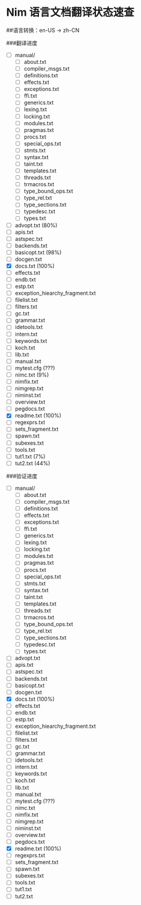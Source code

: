 # Nim 语言文档翻译状态速查

##语言转换：en-US -> zh-CN

###翻译进度
- [ ] manual/
  - [ ] about.txt
  - [ ] compiler_msgs.txt
  - [ ] definitions.txt
  - [ ] effects.txt
  - [ ] exceptions.txt
  - [ ] ffi.txt
  - [ ] generics.txt
  - [ ] lexing.txt
  - [ ] locking.txt
  - [ ] modules.txt
  - [ ] pragmas.txt
  - [ ] procs.txt
  - [ ] special_ops.txt
  - [ ] stmts.txt
  - [ ] syntax.txt
  - [ ] taint.txt
  - [ ] templates.txt
  - [ ] threads.txt
  - [ ] trmacros.txt
  - [ ] type_bound_ops.txt
  - [ ] type_rel.txt
  - [ ] type_sections.txt
  - [ ] typedesc.txt
  - [ ] types.txt
- [ ] advopt.txt (80%)
- [ ] apis.txt
- [ ] astspec.txt
- [ ] backends.txt
- [ ] basicopt.txt (98%)
- [ ] docgen.txt
- [x] docs.txt (100%)
- [ ] effects.txt
- [ ] endb.txt
- [ ] estp.txt
- [ ] exception_hiearchy_fragment.txt
- [ ] filelist.txt
- [ ] filters.txt
- [ ] gc.txt
- [ ] grammar.txt
- [ ] idetools.txt
- [ ] intern.txt
- [ ] keywords.txt
- [ ] koch.txt
- [ ] lib.txt
- [ ] manual.txt
- [ ] mytest.cfg (???)
- [ ] nimc.txt (9%)
- [ ] nimfix.txt
- [ ] nimgrep.txt
- [ ] niminst.txt 
- [ ] overview.txt
- [ ] pegdocs.txt
- [x] readme.txt (100%)
- [ ] regexprs.txt
- [ ] sets_fragment.txt
- [ ] spawn.txt
- [ ] subexes.txt
- [ ] tools.txt
- [ ] tut1.txt (7%)
- [ ] tut2.txt (44%)

###验证进度
- [ ] manual/
  - [ ] about.txt
  - [ ] compiler_msgs.txt
  - [ ] definitions.txt
  - [ ] effects.txt
  - [ ] exceptions.txt
  - [ ] ffi.txt
  - [ ] generics.txt
  - [ ] lexing.txt
  - [ ] locking.txt
  - [ ] modules.txt
  - [ ] pragmas.txt
  - [ ] procs.txt
  - [ ] special_ops.txt
  - [ ] stmts.txt
  - [ ] syntax.txt
  - [ ] taint.txt
  - [ ] templates.txt
  - [ ] threads.txt
  - [ ] trmacros.txt
  - [ ] type_bound_ops.txt
  - [ ] type_rel.txt
  - [ ] type_sections.txt
  - [ ] typedesc.txt
  - [ ] types.txt
- [ ] advopt.txt
- [ ] apis.txt
- [ ] astspec.txt
- [ ] backends.txt
- [ ] basicopt.txt
- [ ] docgen.txt
- [x] docs.txt (100%)
- [ ] effects.txt
- [ ] endb.txt
- [ ] estp.txt
- [ ] exception_hiearchy_fragment.txt
- [ ] filelist.txt
- [ ] filters.txt
- [ ] gc.txt
- [ ] grammar.txt
- [ ] idetools.txt
- [ ] intern.txt
- [ ] keywords.txt
- [ ] koch.txt
- [ ] lib.txt
- [ ] manual.txt
- [ ] mytest.cfg (???)
- [ ] nimc.txt 
- [ ] nimfix.txt
- [ ] nimgrep.txt
- [ ] niminst.txt 
- [ ] overview.txt
- [ ] pegdocs.txt
- [x] readme.txt (100%)
- [ ] regexprs.txt
- [ ] sets_fragment.txt
- [ ] spawn.txt
- [ ] subexes.txt
- [ ] tools.txt
- [ ] tut1.txt 
- [ ] tut2.txt 
